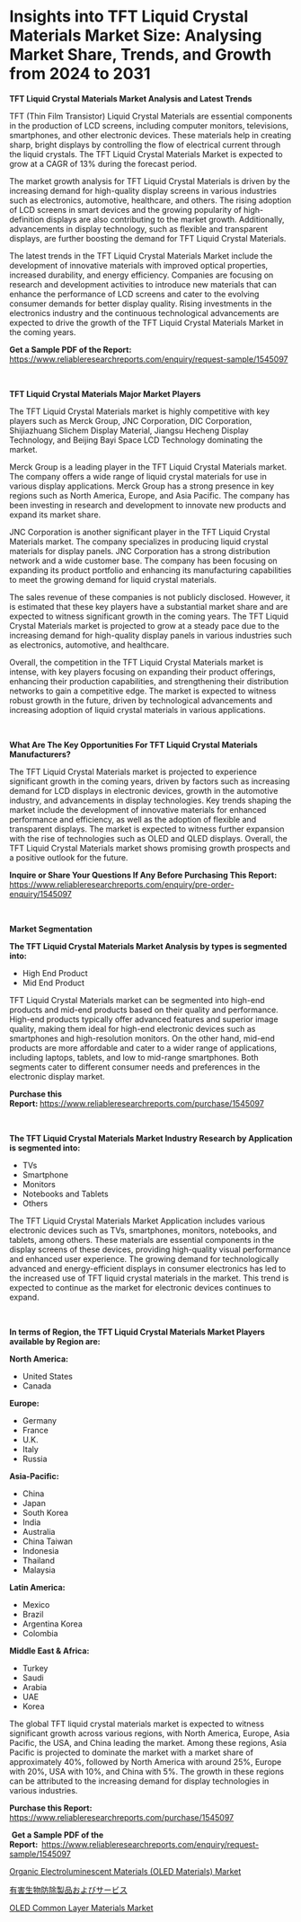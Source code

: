 <p><h1>Insights into TFT Liquid Crystal Materials Market Size: Analysing Market Share, Trends, and Growth from 2024 to 2031</h1></p><p><strong>TFT Liquid Crystal Materials Market Analysis and Latest Trends</strong></p>
<p><p>TFT (Thin Film Transistor) Liquid Crystal Materials are essential components in the production of LCD screens, including computer monitors, televisions, smartphones, and other electronic devices. These materials help in creating sharp, bright displays by controlling the flow of electrical current through the liquid crystals. The TFT Liquid Crystal Materials Market is expected to grow at a CAGR of 13% during the forecast period.</p><p>The market growth analysis for TFT Liquid Crystal Materials is driven by the increasing demand for high-quality display screens in various industries such as electronics, automotive, healthcare, and others. The rising adoption of LCD screens in smart devices and the growing popularity of high-definition displays are also contributing to the market growth. Additionally, advancements in display technology, such as flexible and transparent displays, are further boosting the demand for TFT Liquid Crystal Materials.</p><p>The latest trends in the TFT Liquid Crystal Materials Market include the development of innovative materials with improved optical properties, increased durability, and energy efficiency. Companies are focusing on research and development activities to introduce new materials that can enhance the performance of LCD screens and cater to the evolving consumer demands for better display quality. Rising investments in the electronics industry and the continuous technological advancements are expected to drive the growth of the TFT Liquid Crystal Materials Market in the coming years.</p></p>
<p><strong>Get a Sample PDF of the Report:&nbsp;</strong> <a href="https://www.reliableresearchreports.com/enquiry/request-sample/1545097">https://www.reliableresearchreports.com/enquiry/request-sample/1545097</a></p>
<p>&nbsp;</p>
<p><strong>TFT Liquid Crystal Materials Major Market Players</strong></p>
<p><p>The TFT Liquid Crystal Materials market is highly competitive with key players such as Merck Group, JNC Corporation, DIC Corporation, Shijiazhuang Slichem Display Material, Jiangsu Hecheng Display Technology, and Beijing Bayi Space LCD Technology dominating the market.</p><p>Merck Group is a leading player in the TFT Liquid Crystal Materials market. The company offers a wide range of liquid crystal materials for use in various display applications. Merck Group has a strong presence in key regions such as North America, Europe, and Asia Pacific. The company has been investing in research and development to innovate new products and expand its market share.</p><p>JNC Corporation is another significant player in the TFT Liquid Crystal Materials market. The company specializes in producing liquid crystal materials for display panels. JNC Corporation has a strong distribution network and a wide customer base. The company has been focusing on expanding its product portfolio and enhancing its manufacturing capabilities to meet the growing demand for liquid crystal materials.</p><p>The sales revenue of these companies is not publicly disclosed. However, it is estimated that these key players have a substantial market share and are expected to witness significant growth in the coming years. The TFT Liquid Crystal Materials market is projected to grow at a steady pace due to the increasing demand for high-quality display panels in various industries such as electronics, automotive, and healthcare.</p><p>Overall, the competition in the TFT Liquid Crystal Materials market is intense, with key players focusing on expanding their product offerings, enhancing their production capabilities, and strengthening their distribution networks to gain a competitive edge. The market is expected to witness robust growth in the future, driven by technological advancements and increasing adoption of liquid crystal materials in various applications.</p></p>
<p>&nbsp;</p>
<p><strong>What Are The Key Opportunities For TFT Liquid Crystal Materials Manufacturers?</strong></p>
<p><p>The TFT Liquid Crystal Materials market is projected to experience significant growth in the coming years, driven by factors such as increasing demand for LCD displays in electronic devices, growth in the automotive industry, and advancements in display technologies. Key trends shaping the market include the development of innovative materials for enhanced performance and efficiency, as well as the adoption of flexible and transparent displays. The market is expected to witness further expansion with the rise of technologies such as OLED and QLED displays. Overall, the TFT Liquid Crystal Materials market shows promising growth prospects and a positive outlook for the future.</p></p>
<p><strong>Inquire or Share Your Questions If Any Before Purchasing This Report:</strong> <a href="https://www.reliableresearchreports.com/enquiry/pre-order-enquiry/1545097">https://www.reliableresearchreports.com/enquiry/pre-order-enquiry/1545097</a></p>
<p>&nbsp;</p>
<p><strong>Market Segmentation</strong></p>
<p><strong>The TFT Liquid Crystal Materials Market Analysis by types is segmented into:</strong></p>
<p><ul><li>High End Product</li><li>Mid End Product</li></ul></p>
<p><p>TFT Liquid Crystal Materials market can be segmented into high-end products and mid-end products based on their quality and performance. High-end products typically offer advanced features and superior image quality, making them ideal for high-end electronic devices such as smartphones and high-resolution monitors. On the other hand, mid-end products are more affordable and cater to a wider range of applications, including laptops, tablets, and low to mid-range smartphones. Both segments cater to different consumer needs and preferences in the electronic display market.</p></p>
<p><strong>Purchase this Report:&nbsp;</strong><a href="https://www.reliableresearchreports.com/purchase/1545097">https://www.reliableresearchreports.com/purchase/1545097</a></p>
<p>&nbsp;</p>
<p><strong>The TFT Liquid Crystal Materials Market Industry Research by Application is segmented into:</strong></p>
<p><ul><li>TVs</li><li>Smartphone</li><li>Monitors</li><li>Notebooks and Tablets</li><li>Others</li></ul></p>
<p><p>The TFT Liquid Crystal Materials Market Application includes various electronic devices such as TVs, smartphones, monitors, notebooks, and tablets, among others. These materials are essential components in the display screens of these devices, providing high-quality visual performance and enhanced user experience. The growing demand for technologically advanced and energy-efficient displays in consumer electronics has led to the increased use of TFT liquid crystal materials in the market. This trend is expected to continue as the market for electronic devices continues to expand.</p></p>
<p>&nbsp;</p>
<p><strong>In terms of Region, the TFT Liquid Crystal Materials Market Players available by Region are:</strong></p>
<p>
    <p> <strong> North America: </strong>
        <ul>
            <li>United States</li>
            <li>Canada</li>
        </ul>
        </p> 
    <p> <strong> Europe: </strong>
        <ul>
            <li>Germany</li>
            <li>France</li>
            <li>U.K.</li>
            <li>Italy</li>
            <li>Russia</li>
        </ul>
        </p> 
    <p> <strong> Asia-Pacific: </strong>
        <ul>
            <li>China</li>
            <li>Japan</li>
            <li>South Korea</li>
            <li>India</li>
            <li>Australia</li>
            <li>China Taiwan</li>
            <li>Indonesia</li>
            <li>Thailand</li>
            <li>Malaysia</li>
        </ul>
        </p> 
    <p> <strong> Latin America: </strong>
        <ul>
            <li>Mexico</li>
            <li>Brazil</li>
            <li>Argentina Korea</li>
            <li>Colombia</li>
        </ul>
        </p> 
    <p> <strong> Middle East & Africa: </strong>
        <ul>
            <li>Turkey</li>
            <li>Saudi</li>
            <li>Arabia</li>
            <li>UAE</li>
            <li>Korea</li>
        </ul>
    </p>
    </p>
<p><p>The global TFT liquid crystal materials market is expected to witness significant growth across various regions, with North America, Europe, Asia Pacific, the USA, and China leading the market. Among these regions, Asia Pacific is projected to dominate the market with a market share of approximately 40%, followed by North America with around 25%, Europe with 20%, USA with 10%, and China with 5%. The growth in these regions can be attributed to the increasing demand for display technologies in various industries.</p></p>
<p><strong>Purchase this Report: </strong><a href="https://www.reliableresearchreports.com/purchase/1545097">https://www.reliableresearchreports.com/purchase/1545097</a></p>
<p>&nbsp;<strong>Get a Sample PDF of the Report:&nbsp;&nbsp;</strong><a href="https://www.reliableresearchreports.com/enquiry/request-sample/1545097">https://www.reliableresearchreports.com/enquiry/request-sample/1545097</a></p>
<p><strong></strong></p>
<p><p><a href="https://github.com/jerrycopelandthomaswsqd8q/Market-Research-Report-List-2/blob/main/organic-electroluminescent-materials-oled-materials-market.md">Organic Electroluminescent Materials (OLED Materials) Market</a></p><p><a href="https://github.com/Sophiaard2003/Market-Research-Report-List-1/blob/main/144487012973.md">有害生物防除製品およびサービス</a></p><p><a href="https://github.com/brenzgnarento/Market-Research-Report-List-1/blob/main/oled-common-layer-materials-market.md">OLED Common Layer Materials Market</a></p></p>